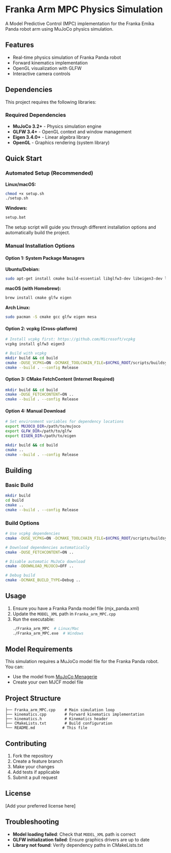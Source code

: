 # Franka Arm MPC Physics Simulation

A Model Predictive Control (MPC) implementation for the Franka Emika Panda robot arm using MuJoCo physics simulation.

## Features

- Real-time physics simulation of Franka Panda robot
- Forward kinematics implementation
- OpenGL visualization with GLFW
- Interactive camera controls

## Dependencies

This project requires the following libraries:

### Required Dependencies
- **MuJoCo 3.2+** - Physics simulation engine
- **GLFW 3.4+** - OpenGL context and window management  
- **Eigen 3.4.0+** - Linear algebra library
- **OpenGL** - Graphics rendering (system library)

## Quick Start

### Automated Setup (Recommended)

**Linux/macOS:**
```bash
chmod +x setup.sh
./setup.sh
```

**Windows:**
```cmd
setup.bat
```

The setup script will guide you through different installation options and automatically build the project.

### Manual Installation Options

#### Option 1: System Package Managers

**Ubuntu/Debian:**
```bash
sudo apt-get install cmake build-essential libglfw3-dev libeigen3-dev libgl1-mesa-dev
```

**macOS (with Homebrew):**
```bash
brew install cmake glfw eigen
```

**Arch Linux:**
```bash
sudo pacman -S cmake gcc glfw eigen mesa
```

#### Option 2: vcpkg (Cross-platform)
```bash
# Install vcpkg first: https://github.com/Microsoft/vcpkg
vcpkg install glfw3 eigen3

# Build with vcpkg
mkdir build && cd build
cmake -DUSE_VCPKG=ON -DCMAKE_TOOLCHAIN_FILE=$VCPKG_ROOT/scripts/buildsystems/vcpkg.cmake ..
cmake --build . --config Release
```

#### Option 3: CMake FetchContent (Internet Required)
```bash
mkdir build && cd build
cmake -DUSE_FETCHCONTENT=ON ..
cmake --build . --config Release
```

#### Option 4: Manual Download
```bash
# Set environment variables for dependency locations
export MUJOCO_DIR=/path/to/mujoco
export GLFW_DIR=/path/to/glfw
export EIGEN_DIR=/path/to/eigen

mkdir build && cd build
cmake ..
cmake --build . --config Release
```

## Building

### Basic Build
```bash
mkdir build
cd build
cmake ..
cmake --build . --config Release
```

### Build Options
```bash
# Use vcpkg dependencies
cmake -DUSE_VCPKG=ON -DCMAKE_TOOLCHAIN_FILE=$VCPKG_ROOT/scripts/buildsystems/vcpkg.cmake ..

# Download dependencies automatically  
cmake -DUSE_FETCHCONTENT=ON ..

# Disable automatic MuJoCo download
cmake -DDOWNLOAD_MUJOCO=OFF ..

# Debug build
cmake -DCMAKE_BUILD_TYPE=Debug ..
```

## Usage

1. Ensure you have a Franka Panda model file (mjx_panda.xml)
2. Update the `MODEL_XML` path in `Franka_arm_MPC.cpp`
3. Run the executable:
   ```bash
   ./Franka_arm_MPC  # Linux/Mac
   ./Franka_arm_MPC.exe  # Windows
   ```

## Model Requirements

This simulation requires a MuJoCo model file for the Franka Panda robot. You can:
- Use the model from [MuJoCo Menagerie](https://github.com/google-deepmind/mujoco_menagerie)
- Create your own MJCF model file

## Project Structure

```
├── Franka_arm_MPC.cpp    # Main simulation loop
├── kinematics.cpp        # Forward kinematics implementation  
├── kinematics.h          # Kinematics header
├── CMakeLists.txt        # Build configuration
└── README.md            # This file
```

## Contributing

1. Fork the repository
2. Create a feature branch
3. Make your changes
4. Add tests if applicable
5. Submit a pull request

## License

[Add your preferred license here]

## Troubleshooting

- **Model loading failed**: Check that `MODEL_XML` path is correct
- **GLFW initialization failed**: Ensure graphics drivers are up to date
- **Library not found**: Verify dependency paths in CMakeLists.txt